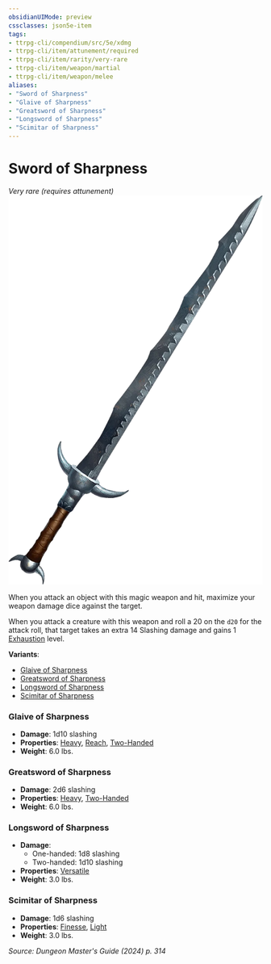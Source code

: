 ```yaml
---
obsidianUIMode: preview
cssclasses: json5e-item
tags:
- ttrpg-cli/compendium/src/5e/xdmg
- ttrpg-cli/item/attunement/required
- ttrpg-cli/item/rarity/very-rare
- ttrpg-cli/item/weapon/martial
- ttrpg-cli/item/weapon/melee
aliases: 
- "Sword of Sharpness"
- "Glaive of Sharpness"
- "Greatsword of Sharpness"
- "Longsword of Sharpness"
- "Scimitar of Sharpness"
---
```

# Sword of Sharpness
*Very rare (requires attunement)*  
![](3-Mechanics/CLI/items/img/sword-of-sharpness.webp#right)


When you attack an object with this magic weapon and hit, maximize your weapon damage dice against the target.

When you attack a creature with this weapon and roll a 20 on the `d20` for the attack roll, that target takes an extra 14 Slashing damage and gains 1 [Exhaustion](3-Mechanics/CLI/rules/conditions.md#Exhaustion) level.

**Variants**:
- [Glaive of Sharpness](#Glaive%20of%20Sharpness)
- [Greatsword of Sharpness](#Greatsword%20of%20Sharpness)
- [Longsword of Sharpness](#Longsword%20of%20Sharpness)
- [Scimitar of Sharpness](#Scimitar%20of%20Sharpness)

### Glaive of Sharpness

- **Damage**: 1d10 slashing
- **Properties**: [Heavy](3-Mechanics/CLI/rules/item-properties.md#Heavy), [Reach](3-Mechanics/CLI/rules/item-properties.md#Reach), [Two-Handed](3-Mechanics/CLI/rules/item-properties.md#Two-Handed)
- **Weight**: 6.0 lbs.

### Greatsword of Sharpness

- **Damage**: 2d6 slashing
- **Properties**: [Heavy](3-Mechanics/CLI/rules/item-properties.md#Heavy), [Two-Handed](3-Mechanics/CLI/rules/item-properties.md#Two-Handed)
- **Weight**: 6.0 lbs.

### Longsword of Sharpness

- **Damage**:
  - One-handed: 1d8 slashing
  - Two-handed: 1d10 slashing
- **Properties**: [Versatile](3-Mechanics/CLI/rules/item-properties.md#Versatile)
- **Weight**: 3.0 lbs.

### Scimitar of Sharpness

- **Damage**: 1d6 slashing
- **Properties**: [Finesse](3-Mechanics/CLI/rules/item-properties.md#Finesse), [Light](3-Mechanics/CLI/rules/item-properties.md#Light)
- **Weight**: 3.0 lbs.


*Source: Dungeon Master's Guide (2024) p. 314*